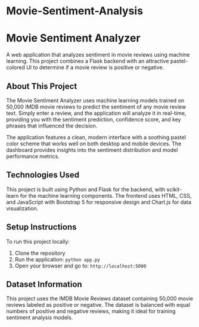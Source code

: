 # Movie-Sentiment-Analysis
# Movie Sentiment Analyzer

A web application that analyzes sentiment in movie reviews using machine learning. This project combines a Flask backend with an attractive pastel-colored UI to determine if a movie review is positive or negative.

## About This Project

The Movie Sentiment Analyzer uses machine learning models trained on 50,000 IMDB movie reviews to predict the sentiment of any movie review text. Simply enter a review, and the application will analyze it in real-time, providing you with the sentiment prediction, confidence score, and key phrases that influenced the decision.

The application features a clean, modern interface with a soothing pastel color scheme that works well on both desktop and mobile devices. The dashboard provides insights into the sentiment distribution and model performance metrics.

## Technologies Used

This project is built using Python and Flask for the backend, with scikit-learn for the machine learning components. The frontend uses HTML, CSS, and JavaScript with Bootstrap 5 for responsive design and Chart.js for data visualization.

## Setup Instructions

To run this project locally:

1. Clone the repository
2. Run the application: `python app.py`
3. Open your browser and go to: `http://localhost:5000`

## Dataset Information

This project uses the IMDB Movie Reviews dataset containing 50,000 movie reviews labeled as positive or negative. The dataset is balanced with equal numbers of positive and negative reviews, making it ideal for training sentiment analysis models.
